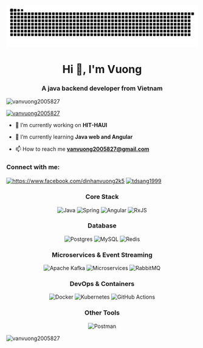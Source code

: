<img src="https://raw.githubusercontent.com/manhthien2005/manhthien2005/output/snake.svg" alt="Snake animation" />

###

<h1 align="center">Hi 👋, I'm Vuong</h1>
<h3 align="center">A java backend developer from Vietnam</h3>

<p align="left"> <img src="https://komarev.com/ghpvc/?username=vanvuong2005827&label=Profile%20views&color=0e75b6&style=flat" alt="vanvuong2005827" /> </p>

<p align="left"> <a href="https://github.com/ryo-ma/github-profile-trophy"><img src="https://github-profile-trophy.vercel.app/?username=vanvuong2005827" alt="vanvuong2005827" /></a> </p>

- 🔭 I’m currently working on **HIT-HAUI**

- 🌱 I’m currently learning **Java web and Angular**

- 📫 How to reach me **vanvuong2005827@gmail.com**

<h3 align="left">Connect with me:</h3>
<p align="left">
<a href="https://fb.com/https://www.facebook.com/dinhanvuong2k5" target="blank"><img align="center" src="https://raw.githubusercontent.com/rahuldkjain/github-profile-readme-generator/master/src/images/icons/Social/facebook.svg" alt="https://www.facebook.com/dinhanvuong2k5" height="30" width="40" /></a>
<a href="https://codeforces.com/profile/tdsang1999" target="blank"><img align="center" src="https://raw.githubusercontent.com/rahuldkjain/github-profile-readme-generator/master/src/images/icons/Social/codeforces.svg" alt="tdsang1999" height="30" width="40" /></a>
</p>

<div align="center">
  
### Core Stack
![Java](https://img.shields.io/badge/java-%23ED8B00.svg?style=for-the-badge&logo=openjdk&logoColor=white)
![Spring](https://img.shields.io/badge/spring-%236DB33F.svg?style=for-the-badge&logo=spring&logoColor=white) 
![Angular](https://img.shields.io/badge/angular-%23DD0031.svg?style=for-the-badge&logo=angular&logoColor=white) 
![RxJS](https://img.shields.io/badge/rxjs-%23B7178C.svg?style=for-the-badge&logo=reactivex&logoColor=white) 

### Database
![Postgres](https://img.shields.io/badge/postgres-%23316192.svg?style=for-the-badge&logo=postgresql&logoColor=white)
![MySQL](https://img.shields.io/badge/mysql-4479A1.svg?style=for-the-badge&logo=mysql&logoColor=white)
![Redis](https://img.shields.io/badge/redis-%23DD0031.svg?style=for-the-badge&logo=redis&logoColor=white)

### Microservices & Event Streaming
![Apache Kafka](https://img.shields.io/badge/Apache%20Kafka-000?style=for-the-badge&logo=apachekafka)
![Microservices](https://img.shields.io/badge/Microservices-FF6C37?style=for-the-badge&logo=microservices&logoColor=white)
![RabbitMQ](https://img.shields.io/badge/RabbitMQ-FF6600?style=for-the-badge&logo=rabbitmq&logoColor=white)

### DevOps & Containers
![Docker](https://img.shields.io/badge/docker-%230db7ed.svg?style=for-the-badge&logo=docker&logoColor=white)
![Kubernetes](https://img.shields.io/badge/kubernetes-%23326ce5.svg?style=for-the-badge&logo=kubernetes&logoColor=white)
![GitHub Actions](https://img.shields.io/badge/github%20actions-%232671E5.svg?style=for-the-badge&logo=githubactions&logoColor=white)

### Other Tools
![Postman](https://img.shields.io/badge/Postman-FF6C37?style=for-the-badge&logo=postman&logoColor=white)


</div>


<p><img align="center" src="https://github-readme-streak-stats.herokuapp.com/?user=vanvuong2005827&" alt="vanvuong2005827" /></p>
